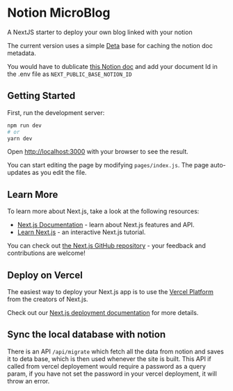 # Notion MicroBlog

A NextJS starter to deploy your own blog linked with your notion

The current version uses a simple [Deta](deta.sh) base for caching the notion doc metadata.

You would have to dublicate [this Notion doc](https://www.notion.so/Noggins-Changelog-6c34d08c16dd4c3f9535215c5fb5dfce) and add your document Id in the .env file as `NEXT_PUBLIC_BASE_NOTION_ID`

## Getting Started

First, run the development server:

```bash
npm run dev
# or
yarn dev
```

Open [http://localhost:3000](http://localhost:3000) with your browser to see the result.

You can start editing the page by modifying `pages/index.js`. The page auto-updates as you edit the file.

## Learn More

To learn more about Next.js, take a look at the following resources:

- [Next.js Documentation](https://nextjs.org/docs) - learn about Next.js features and API.
- [Learn Next.js](https://nextjs.org/learn) - an interactive Next.js tutorial.

You can check out [the Next.js GitHub repository](https://github.com/vercel/next.js/) - your feedback and contributions are welcome!

## Deploy on Vercel

The easiest way to deploy your Next.js app is to use the [Vercel Platform](https://vercel.com/import?utm_medium=default-template&filter=next.js&utm_source=create-next-app&utm_campaign=create-next-app-readme) from the creators of Next.js.

Check out our [Next.js deployment documentation](https://nextjs.org/docs/deployment) for more details.

## Sync the local database with notion
There is an API `/api/migrate` which fetch all the data from notion and saves it to deta base, which is then used whenever the site is built. 
This API if called from vercel deployement would require a password as a query param, if you have not set the password in your vercel deployment, it will throw an error.
